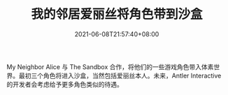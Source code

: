 ﻿---
title: "我的邻居爱丽丝将角色带到沙盒"
date: 2021-06-08T21:57:40+08:00
lastmod: 2021-06-08T16:45:40+08:00
draft: false
authors: ["Lucas"]
description: "My Neighbor Alice 与 The Sandbox 合作，将他们的一些游戏角色带入体素世界。最初三个角色将进入沙盒，当然包括爱丽丝本人。未来，Antler Interactive 的开发者会考虑给予更多角色类似的待遇。"
featuredImage: "my-neighbor-alice-brings-characters-to-the-sandbox.png"
tags: ["Virtual World","虚拟世界","Play to Earn"]
categories: ["news"]
news: ["虚拟世界"]
weight: 
lightgallery: true
pinned: false
recommend: false
recommend1: false
---

My Neighbor Alice 与 The Sandbox 合作，将他们的一些游戏角色带入体素世界。最初三个角色将进入沙盒，当然包括爱丽丝本人。未来，Antler Interactive 的开发者会考虑给予更多角色类似的待遇。

<!--more-->

